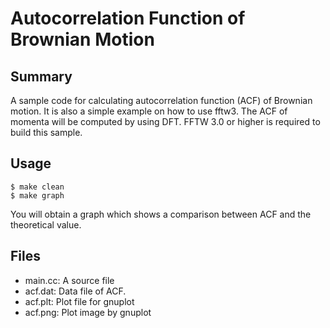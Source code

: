# Autocorrelation Function of Brownian Motion

## Summary

A sample code for calculating autocorrelation function (ACF) of
Brownian motion. It is also a simple example on how to use
fftw3. The ACF of momenta will be computed by using DFT.
FFTW 3.0 or higher is required to build this sample.

## Usage

    $ make clean
    $ make graph

You will obtain a graph which shows a comparison between
ACF and the theoretical value.

## Files

* main.cc: A source file
* acf.dat: Data file of ACF.
* acf.plt: Plot file for gnuplot
* acf.png: Plot image by gnuplot
